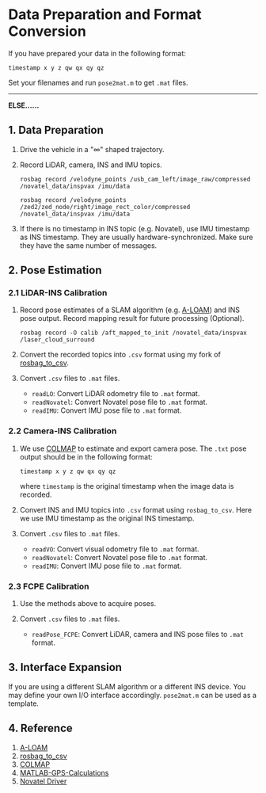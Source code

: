 # Data Preparation and Format Conversion

If you have prepared your data in the following format:

```text
timestamp x y z qw qx qy qz
```

Set your filenames and run `pose2mat.m` to get `.mat` files.

------

**ELSE......**

## 1. Data Preparation

1. Drive the vehicle in a "$\infty$" shaped trajectory.
2. Record LiDAR, camera, INS and IMU topics.

    ```shell
    rosbag record /velodyne_points /usb_cam_left/image_raw/compressed /novatel_data/inspvax /imu/data
    ```

    ```shell
    rosbag record /velodyne_points /zed2/zed_node/right/image_rect_color/compressed /novatel_data/inspvax /imu/data
    ```

3. If there is no timestamp in INS topic (e.g. Novatel), use IMU timestamp as INS timestamp. They are usually hardware-synchronized. Make sure they have the same number of messages.

## 2. Pose Estimation

### 2.1 LiDAR-INS Calibration

1. Record pose estimates of a SLAM algorithm (e.g. [A-LOAM](https://github.com/HKUST-Aerial-Robotics/A-LOAM)) and INS pose output. Record mapping result for future processing (Optional).

    ```shell
    rosbag record -O calib /aft_mapped_to_init /novatel_data/inspvax /laser_cloud_surround
    ```

2. Convert the recorded topics into `.csv` format using my fork of [rosbag_to_csv](https://github.com/zxl19/rosbag_to_csv).
3. Convert `.csv` files to `.mat` files.

    - `readLO`: Convert LiDAR odometry file to `.mat` format.
    - `readNovatel`: Convert Novatel pose file to `.mat` format.
    - `readIMU`: Convert IMU pose file to `.mat` format.

### 2.2 Camera-INS Calibration

1. We use [COLMAP](https://github.com/colmap/colmap) to estimate and export camera pose. The `.txt` pose output should be in the following format:

    ```text
    timestamp x y z qw qx qy qz
    ```

    where `timestamp` is the original timestamp when the image data is recorded.

2. Convert INS and IMU topics into `.csv` format using `rosbag_to_csv`. Here we use IMU timestamp as the original INS timestamp.
3. Convert `.csv` files to `.mat` files.

    - `readVO`: Convert visual odometry file to `.mat` format.
    - `readNovatel`: Convert Novatel pose file to `.mat` format.
    - `readIMU`: Convert IMU pose file to `.mat` format.

### 2.3 FCPE Calibration

1. Use the methods above to acquire poses.
2. Convert `.csv` files to `.mat` files.

    - `readPose_FCPE`: Convert LiDAR, camera and INS pose files to `.mat` format.

## 3. Interface Expansion

If you are using a different SLAM algorithm or a different INS device. You may define your own I/O interface accordingly. `pose2mat.m` can be used as a template.

## 4. Reference

1. [A-LOAM](https://github.com/HKUST-Aerial-Robotics/A-LOAM)
2. [rosbag_to_csv](https://github.com/AtsushiSakai/rosbag_to_csv)
3. [COLMAP](https://github.com/colmap/colmap)
4. [MATLAB-GPS-Calculations](https://github.com/alexbuczynsky/MATLAB-GPS-Calculations)
5. [Novatel Driver](https://github.com/ros-drivers/novatel_span_driver/pull/10)
